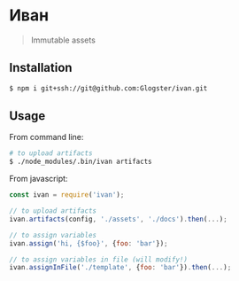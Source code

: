 # Иван

> Immutable assets

## Installation

```bash
$ npm i git+ssh://git@github.com:Glogster/ivan.git
```

## Usage

From command line:

```bash
# to upload artifacts
$ ./node_modules/.bin/ivan artifacts
```

From javascript:

```javascript
const ivan = require('ivan');

// to upload artifacts
ivan.artifacts(config, './assets', './docs').then(...);

// to assign variables
ivan.assign('hi, {$foo}', {foo: 'bar'});

// to assign variables in file (will modify!)
ivan.assignInFile('./template', {foo: 'bar'}).then(...);
```
